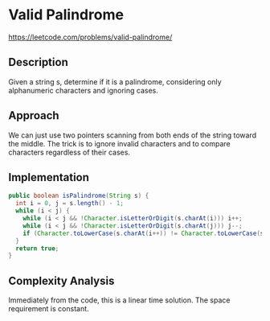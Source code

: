# Valid Palindrome

https://leetcode.com/problems/valid-palindrome/


## Description
Given a string s, determine if it is a palindrome, considering only alphanumeric characters and ignoring cases.

## Approach
We can just use two pointers scanning from both ends of the string toward the middle. The trick is to ignore invalid characters and to compare characters regardless of their cases.

## Implementation
```java
public boolean isPalindrome(String s) {
  int i = 0, j = s.length() - 1;
  while (i < j) {
    while (i < j && !Character.isLetterOrDigit(s.charAt(i))) i++;
    while (i < j && !Character.isLetterOrDigit(s.charAt(j))) j--;
    if (Character.toLowerCase(s.charAt(i++)) != Character.toLowerCase(s.charAt(j--))) return false;
  }
  return true;
}
```

## Complexity Analysis

Immediately from the code, this is a linear time solution. The space requirement is constant.
